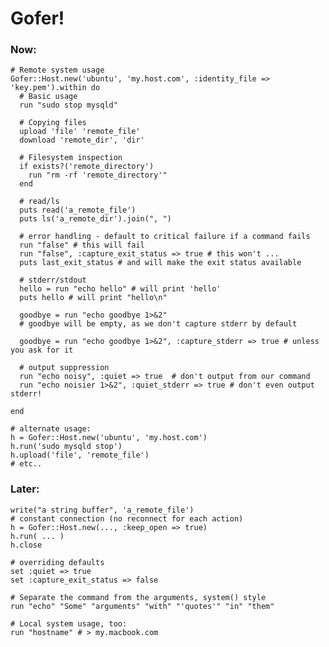 # Gofer!

### Now:

    # Remote system usage
    Gofer::Host.new('ubuntu', 'my.host.com', :identity_file => 'key.pem').within do
      # Basic usage
      run "sudo stop mysqld"

      # Copying files
      upload 'file' 'remote_file'
      download 'remote_dir', 'dir'

      # Filesystem inspection
      if exists?('remote_directory')
        run "rm -rf 'remote_directory'"
      end

      # read/ls
      puts read('a_remote_file')
      puts ls('a_remote_dir').join(", ")

      # error handling - default to critical failure if a command fails
      run "false" # this will fail
      run "false", :capture_exit_status => true # this won't ...
      puts last_exit_status # and will make the exit status available

      # stderr/stdout
      hello = run "echo hello" # will print 'hello'
      puts hello # will print "hello\n"

      goodbye = run "echo goodbye 1>&2"
      # goodbye will be empty, as we don't capture stderr by default
  
      goodbye = run "echo goodbye 1>&2", :capture_stderr => true # unless you ask for it

      # output suppression
      run "echo noisy", :quiet => true  # don't output from our command
      run "echo noisier 1>&2", :quiet_stderr => true # don't even output stderr!

    end

    # alternate usage:
    h = Gofer::Host.new('ubuntu', 'my.host.com')
    h.run('sudo mysqld stop')
    h.upload('file', 'remote_file')
    # etc..

### Later:

    write("a string buffer", 'a_remote_file')
    # constant connection (no reconnect for each action)
    h = Gofer::Host.new(..., :keep_open => true)
    h.run( ... )
    h.close

    # overriding defaults
    set :quiet => true
    set :capture_exit_status => false

    # Separate the command from the arguments, system() style
    run "echo" "Some" "arguments" "with" "'quotes'" "in" "them"
    
    # Local system usage, too:
    run "hostname" # > my.macbook.com


